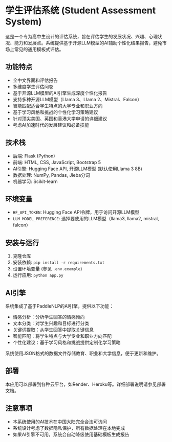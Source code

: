 # 学生评估系统 (Student Assessment System)

这是一个专为高中生设计的评估系统，旨在评估学生的发展状况、兴趣、心理状况、能力和发展点。系统提供基于开源LLM模型的AI辅助个性化结果报告，避免市场上常见的通用模板式评估。

## 功能特点

- 全中文界面和评估报告
- 多维度学生评估问卷
- 基于开源LLM模型的AI引擎生成深度个性化报告
- 支持多种开源LLM模型（Llama 3、Llama 2、Mistral、Falcon）
- 智能匹配适合学生特点的大学专业和职业方向
- 基于学习风格和挑战的个性化学习策略建议
- 针对顶尖美国、英国和香港大学申请的详细建议
- 考虑AI加速时代的发展建议和必备技能

## 技术栈

- 后端: Flask (Python)
- 前端: HTML, CSS, JavaScript, Bootstrap 5
- AI引擎: Hugging Face API, 开源LLM模型 (默认使用Llama 3 8B)
- 数据处理: NumPy, Pandas, Jieba分词
- 机器学习: Scikit-learn

## 环境变量

- `HF_API_TOKEN`: Hugging Face API令牌，用于访问开源LLM模型
- `LLM_MODEL_PREFERENCE`: 选择要使用的LLM模型（llama3, llama2, mistral, falcon）

## 安装与运行

1. 克隆仓库
2. 安装依赖: `pip install -r requirements.txt`
3. 设置环境变量 (参见 `.env.example`)
4. 运行应用: `python app.py`

## AI引擎

系统集成了基于PaddleNLP的AI引擎，提供以下功能：

- 情感分析：分析学生回答的情感倾向
- 文本分类：对学生兴趣和目标进行分类
- 关键词提取：从学生回答中提取关键信息
- 智能匹配：将学生特点与大学专业和职业方向匹配
- 个性化建议：基于学习风格和挑战提供定制化学习策略

系统使用JSON格式的数据文件存储教育、职业和大学信息，便于更新和维护。

## 部署

本应用可以部署到各种云平台，如Render、Heroku等。详细部署说明请参见部署文档。

## 注意事项

- 本系统使用的AI技术在中国大陆完全合法可访问
- 系统设计考虑了数据隐私保护，所有数据处理在本地完成
- 如果AI引擎不可用，系统会自动降级使用基础模板生成报告
